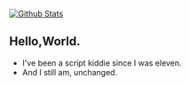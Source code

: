 [![Github Stats](https://readme-stats.1k.ink/api?username=LogLInk1K&show_icons=true&count_private=true)](https://github.com/LogLInk1K)

## Hello,World.

- I've been a script kiddie since I was eleven.
- And I still am, unchanged.
